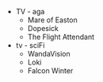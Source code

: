 - TV - aga
	- Mare of Easton
	- Dopesick
	- The Flight Attendant
- tv - sciFi
	- WandaVision
	- Loki
	- Falcon Winter
	